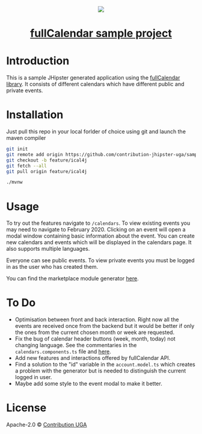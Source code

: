 <div align="center">
  <a href="https://www.jhipster.tech/">
    <img src="https://github.com/jhipster/jhipster-artwork/blob/master/logos/JHipster%20RGB-small100x25px.png?raw=true">
    <p><h1>fullCalendar sample project</h1></p>
  </a>
</div>

# Introduction

This is a sample JHipster generated application using the [fullCalendar library](https://fullcalendar.io/docs/angular). It consists of different calendars which have different public and private events.

# Installation

Just pull this repo in your local forlder of choice using git and launch the maven compiler

```bash
git init
git remote add origin https://github.com/contribution-jhipster-uga/sample-jhipster-fullcalendar.git
git checkout -b feature/ical4j
git fetch --all
git pull origin feature/ical4j

./mvnw
```

# Usage

To try out the features navigate to `/calendars`. To view existing events you may need to navigate to February 2020. Clicking on an event will open a modal window containing basic information about the event. You can create new calendars and events which will be displayed in the calendars page. It also supports multiple languages.

Everyone can see public events. To view private events you must be logged in as the user who has created them.

You can find the marketplace module generator [here](https://github.com/contribution-jhipster-uga/generator-jhipster-fullcalendar).

# To Do

- Optimisation between front and back interaction. Right now all the events are received once from the backend but it would be better if only the ones from the current chosen month or week are requested.
- Fix the bug of calendar header buttons (week, month, today) not changing language. See the commentaries in the `calendars.components.ts` file and [here](https://github.com/fullcalendar/fullcalendar/issues/4581).
- Add new features and interactions offered by fullCalendar API.
- Find a solution to the "id" variable in the `account.model.ts` which creates a problem with the generator but is needed to distinguish the current logged in user.
- Maybe add some style to the event modal to make it better.

# License

Apache-2.0 © [Contribution UGA](https://github.com/contribution-jhipster-uga)
